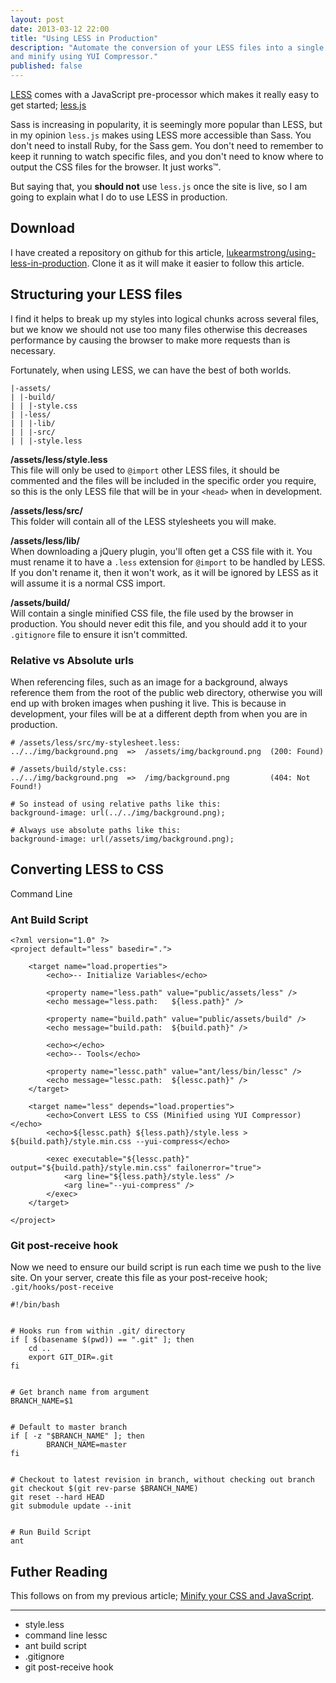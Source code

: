 ```yaml
---
layout: post
date: 2013-03-12 22:00
title: "Using LESS in Production"
description: "Automate the conversion of your LESS files into a single CSS file,
and minify using YUI Compressor."
published: false
---
```



[LESS](http://lesscss.org/) comes with a JavaScript pre-processor which makes it
really easy to get started; [less.js](https://github.com/cloudhead/less.js)

Sass is increasing in popularity, it is seemingly more popular than LESS, but in
my opinion `less.js` makes using LESS more accessible than Sass. You don't need
to install Ruby, for the Sass gem. You don't need to remember to keep it running
to watch specific files, and you don't need to know where to output the CSS
files for the browser. It just works™.

But saying that, you **should not** use `less.js` once the site is live, so I am
going to explain what I do to use LESS in production.


## Download

I have created a repository on github for this article,
[lukearmstrong/using-less-in-production](https://github.com/lukearmstrong/using-less-in-production).
Clone it as it will make it easier to follow this article.


## Structuring your LESS files

I find it helps to break up my styles into logical chunks across several files,
but we know we should not use too many files otherwise this decreases
performance by causing the browser to make more requests than is necessary.

Fortunately, when using LESS, we can have the best of both worlds.

    |-assets/
    | |-build/
	| | |-style.css
    | |-less/
    | | |-lib/
    | | |-src/
    | | |-style.less


**/assets/less/style.less**  
This file will only be used to `@import` other LESS files,
it should be commented and the files will be included in the specific order you
require, so this is the only LESS file that will be in your `<head>` when in
development.

**/assets/less/src/**  
This folder will contain all of the LESS stylesheets you will make.

**/assets/less/lib/**  
When downloading a jQuery plugin, you'll often get a CSS file with
it. You must rename it to have a `.less` extension for `@import` to be handled
by LESS. If you don't rename it, then it won't work, as it will be ignored by
LESS as it will assume it is a normal CSS import.

**/assets/build/**  
Will contain a single minified CSS file, the file used by the browser
in production. You should never edit this file, and you should add it to
your `.gitignore` file to ensure it isn't committed.


### Relative vs Absolute urls

When referencing files, such as an image for a background, always reference them
from the root of the public web directory, otherwise you will end up with broken
images when pushing it live. This is because in development, your files will be
at a different depth from when you are in production.

	# /assets/less/src/my-stylesheet.less:
	../../img/background.png  =>  /assets/img/background.png  (200: Found)

	# /assets/build/style.css:
	../../img/background.png  =>  /img/background.png         (404: Not Found!)

	# So instead of using relative paths like this:
	background-image: url(../../img/background.png);

	# Always use absolute paths like this:
	background-image: url(/assets/img/background.png);


## Converting LESS to CSS

Command Line

### Ant Build Script

    <?xml version="1.0" ?>
    <project default="less" basedir=".">
    
        <target name="load.properties">
            <echo>-- Initialize Variables</echo>
    
            <property name="less.path" value="public/assets/less" />
            <echo message="less.path:   ${less.path}" />
    
            <property name="build.path" value="public/assets/build" />
            <echo message="build.path:  ${build.path}" />
    
    		<echo></echo>
    		<echo>-- Tools</echo>
    
    		<property name="lessc.path" value="ant/less/bin/lessc" />
    		<echo message="lessc.path:  ${lessc.path}" />
        </target>
    
    	<target name="less" depends="load.properties">
    		<echo>Convert LESS to CSS (Minified using YUI Compressor)</echo>
    		<echo>${lessc.path} ${less.path}/style.less > ${build.path}/style.min.css --yui-compress</echo>
    
    		<exec executable="${lessc.path}" output="${build.path}/style.min.css" failonerror="true">
    			<arg line="${less.path}/style.less" />
    			<arg line="--yui-compress" />
    		</exec>
    	</target>
    
    </project>


### Git post-receive hook

Now we need to ensure our build script is run each time we push to the live
site. On your server, create this file as your post-receive hook;
`.git/hooks/post-receive`

    #!/bin/bash
    
     
    # Hooks run from within .git/ directory
    if [ $(basename $(pwd)) == ".git" ]; then
    	cd ..
    	export GIT_DIR=.git
    fi
    
    
    # Get branch name from argument
    BRANCH_NAME=$1
    
     
    # Default to master branch
    if [ -z "$BRANCH_NAME" ]; then
            BRANCH_NAME=master
    fi
    
     
    # Checkout to latest revision in branch, without checking out branch
    git checkout $(git rev-parse $BRANCH_NAME)
    git reset --hard HEAD
    git submodule update --init
     
     
    # Run Build Script 
    ant







## Futher Reading

This follows on from my previous article; [Minify your CSS and
JavaScript](/2012/10/18/minify-your-css-and-javascript/).


---


- style.less
- command line lessc
- ant build script
- .gitignore
- git post-receive hook

